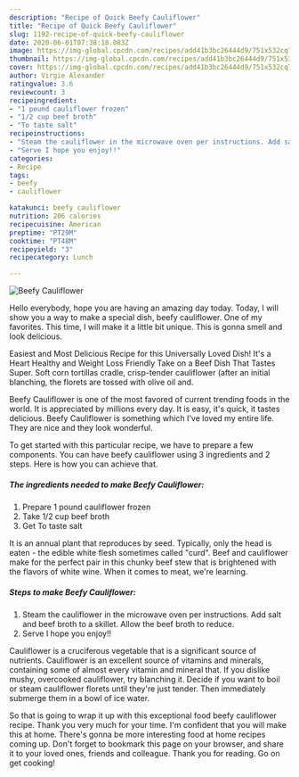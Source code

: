 ```yaml
---
description: "Recipe of Quick Beefy Cauliflower"
title: "Recipe of Quick Beefy Cauliflower"
slug: 1192-recipe-of-quick-beefy-cauliflower
date: 2020-06-01T07:38:18.083Z
image: https://img-global.cpcdn.com/recipes/add41b3bc26444d9/751x532cq70/beefy-cauliflower-recipe-main-photo.jpg
thumbnail: https://img-global.cpcdn.com/recipes/add41b3bc26444d9/751x532cq70/beefy-cauliflower-recipe-main-photo.jpg
cover: https://img-global.cpcdn.com/recipes/add41b3bc26444d9/751x532cq70/beefy-cauliflower-recipe-main-photo.jpg
author: Virgie Alexander
ratingvalue: 3.6
reviewcount: 3
recipeingredient:
- "1 pound cauliflower frozen"
- "1/2 cup beef broth"
- "To taste salt"
recipeinstructions:
- "Steam the cauliflower in the microwave oven per instructions. Add salt and beef broth to a skillet. Allow the beef broth to reduce."
- "Serve I hope you enjoy!!"
categories:
- Recipe
tags:
- beefy
- cauliflower

katakunci: beefy cauliflower 
nutrition: 206 calories
recipecuisine: American
preptime: "PT29M"
cooktime: "PT48M"
recipeyield: "3"
recipecategory: Lunch

---
```



![Beefy Cauliflower](https://img-global.cpcdn.com/recipes/add41b3bc26444d9/751x532cq70/beefy-cauliflower-recipe-main-photo.jpg)

Hello everybody, hope you are having an amazing day today. Today, I will show you a way to make a special dish, beefy cauliflower. One of my favorites. This time, I will make it a little bit unique. This is gonna smell and look delicious.

Easiest and Most Delicious Recipe for this Universally Loved Dish! It&#39;s a Heart Healthy and Weight Loss Friendly Take on a Beef Dish That Tastes Super. Soft corn tortillas cradle, crisp-tender cauliflower (after an initial blanching, the florets are tossed with olive oil and.

Beefy Cauliflower is one of the most favored of current trending foods in the world. It is appreciated by millions every day. It is easy, it's quick, it tastes delicious. Beefy Cauliflower is something which I've loved my entire life. They are nice and they look wonderful.


To get started with this particular recipe, we have to prepare a few components. You can have beefy cauliflower using 3 ingredients and 2 steps. Here is how you can achieve that.

<!--inarticleads1-->

##### The ingredients needed to make Beefy Cauliflower:

1. Prepare 1 pound cauliflower frozen
1. Take 1/2 cup beef broth
1. Get To taste salt


It is an annual plant that reproduces by seed. Typically, only the head is eaten - the edible white flesh sometimes called &#34;curd&#34;. Beef and cauliflower make for the perfect pair in this chunky beef stew that is brightened with the flavors of white wine. When it comes to meat, we&#39;re learning. 

<!--inarticleads2-->

##### Steps to make Beefy Cauliflower:

1. Steam the cauliflower in the microwave oven per instructions. Add salt and beef broth to a skillet. Allow the beef broth to reduce.
1. Serve I hope you enjoy!!


Cauliflower is a cruciferous vegetable that is a significant source of nutrients. Cauliflower is an excellent source of vitamins and minerals, containing some of almost every vitamin and mineral that. If you dislike mushy, overcooked cauliflower, try blanching it. Decide if you want to boil or steam cauliflower florets until they&#39;re just tender. Then immediately submerge them in a bowl of ice water. 

So that is going to wrap it up with this exceptional food beefy cauliflower recipe. Thank you very much for your time. I'm confident that you will make this at home. There's gonna be more interesting food at home recipes coming up. Don't forget to bookmark this page on your browser, and share it to your loved ones, friends and colleague. Thank you for reading. Go on get cooking!
